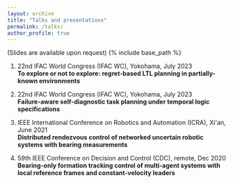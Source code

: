 ```yaml
---
layout: archive
title: "Talks and presentations"
permalink: /talks/
author_profile: true
---
```


(Slides are available upon request)
{% include base_path %}

1. 22nd IFAC World Congress (IFAC WC), Yokohama, July 2023  
**To explore or not to explore: regret-based LTL planning in partially-known environments**

1. 22nd IFAC World Congress (IFAC WC), Yokohama, July 2023  
**Failure-aware self-diagnostic task planning under temporal logic specifications**

1. IEEE International Conference on Robotics and Automation (ICRA), Xi'an, June 2021  
**Distributed rendezvous control of networked uncertain robotic systems with bearing measurements**

1. 59th IEEE Conference on Decision and Control (CDC), remote, Dec 2020  
**Bearing-only formation tracking control of multi-agent systems with local reference frames and constant-velocity leaders**
